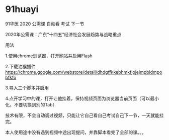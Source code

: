 # 91huayi
91华医 2020 公需课 自动看 考试 下一节

2020年公需课：广东“十四五”经济社会发展趋势与战略重点

用法

1.使用chrome浏览器，打开网站并启用Flash

2.下载油猴插件
https://chrome.google.com/webstore/detail/dhdgffkkebhmkfjojejmpbldmpobfkfo

3.导入三个脚本并启用

4.点开学习中的课，打开让他挂着，保持视频页面为浏览器当前页面（可以最小化，不要切换到别的Tab）

技术有限，不会自动调过视频，只能让它自己看自己考试自己下一节，一天就能挂完。

本人使用途中没有遇到视频中途出现提问，并靠脚本看完了全部的课。。。
